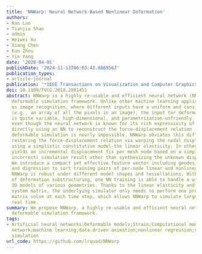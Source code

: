 ```yaml
---
title: 'NNWarp: Neural Network-Based Nonlinear Deformation'
authors:
- Ran Luo
- Tianjia Shao
- admin
- Weiwei Xu
- Xiang Chen
- Kun Zhou
- Yin Yang
date: '2020-04-01'
publishDate: '2024-11-13T06:03:43.086956Z'
publication_types:
- article-journal
publication: '*IEEE Transactions on Visualization and Computer Graphics, 26*(4)'
doi: 10.1109/TVCG.2018.2881451
abstract: NNWarp is a highly re-usable and efficient neural network (NN) based nonlinear
  deformable simulation framework. Unlike other machine learning applications such
  as image recognition, where different inputs have a uniform and consistent format
  (e.g., an array of all the pixels in an image), the input for deformable simulation
  is quite variable, high-dimensional, and parametrization-unfriendly. Consequently,
  even though the neural network is known for its rich expressivity of nonlinear functions,
  directly using an NN to reconstruct the force-displacement relation for general
  deformable simulation is nearly impossible. NNWarp obviates this difficulty by partially
  restoring the force-displacement relation via warping the nodal displacement simulated
  using a simplistic constitutive model-the linear elasticity. In other words, NNWarp
  yields an incremental displacement fix per mesh node based on a simplified (therefore
  incorrect) simulation result other than synthesizing the unknown displacement directly.
  We introduce a compact yet effective feature vector including geodesic, potential
  and digression to sort training pairs of per-node linear and nonlinear displacement.
  NNWarp is robust under different model shapes and tessellations. With the assistance
  of deformation substructuring, one NN training is able to handle a wide range of
  3D models of various geometries. Thanks to the linear elasticity and its constant
  system matrix, the underlying simulator only needs to perform one pre-factorized
  matrix solve at each time step, which allows NNWarp to simulate large models in
  real time.
summary: We propose NNWarp, a highly re-usable and efficient neural network (NN) based nonlinear
  deformable simulation framework.
tags:
- Artificial neural networks;Deformable models;Strain;Computational modeling;Animation;Elasticity;Neural
  network;machine learning;data-driven animation;nonlinear regression;deformable model;physics-based
  simulation
url_code: https://github.com/lrquad/NNWarp
---
```

